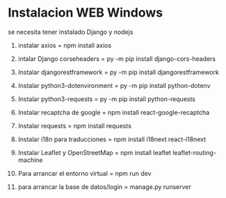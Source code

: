 # Instalacion WEB Windows

se necesita tener instalado Django y nodejs

1. instalar axios = npm install axios

2. intalar Django corseheaders = py -m pip install django-cors-headers 

3. Instalar djangorestframework = py -m pip install djangorestframework

4. Instalar python3-dotenvironment = py -m pip install python-dotenv

5. Instalar python3-requests = py -m pip install python-requests

6. Instalar recaptcha de google = npm install react-google-recaptcha

7. Instalar requests = npm install requests

8. Instalar i18n para traducciones = npm install i18next react-i18next

9. Instalar Leaflet y OpenStreetMap = npm install leaflet leaflet-routing-machine

10. Para arrancar el entorno virtual = npm run dev

11. para arrancar la base de datos/login = manage.py runserver 

